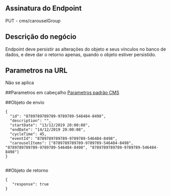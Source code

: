 ## Assinatura do Endpoint
PUT - cms/carouselGroup

## Descrição do negócio
Endpoint deve persistir as alterações do objeto e seus vínculos no banco de dados, e deve dar o retorno apenas, quando o objeto estiver persistido.

## Parametros na URL
Não se aplica

##Parametros em cabeçalho
[Parametros padrão CMS](/API-\(Endpoints\)/Parametros-padrão-CMS)


##Objeto de envio
```
{
  "id": "8789789789789-9789789-546484-8498",
  "description": "",
  "startDate": "13/12/2019 20:00:08",
  "endDate": "14/12/2019 20:00:08",
  "cycleTime": 45,
  "eventId": "8789789789789-9789789-546484-8498",
  "carouselItems": ["8789789789789-9789789-546484-8498", "8789789789789-9789789-546484-8498", "8789789789789-9789789-546484-8498"]
}
  
```

##Objeto de retorno

```
{
   "response": true
}
```